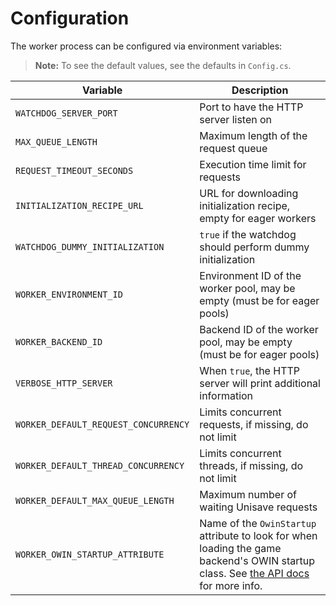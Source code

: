 # Configuration

The worker process can be configured via environment variables:

> **Note:** To see the default values, see the defaults in `Config.cs`.

| Variable                         | Description |
|----------------------------------|-------------|
| `WATCHDOG_SERVER_PORT`           | Port to have the HTTP server listen on |
| `MAX_QUEUE_LENGTH`               | Maximum length of the request queue |
| `REQUEST_TIMEOUT_SECONDS`        | Execution time limit for requests |
| `INITIALIZATION_RECIPE_URL`      | URL for downloading initialization recipe, empty for eager workers |
| `WATCHDOG_DUMMY_INITIALIZATION`  | `true` if the watchdog should perform dummy initialization |
| `WORKER_ENVIRONMENT_ID`          | Environment ID of the worker pool, may be empty (must be for eager pools) |
| `WORKER_BACKEND_ID`              | Backend ID of the worker pool, may be empty (must be for eager pools) |
| `VERBOSE_HTTP_SERVER`            | When `true`, the HTTP server will print additional information |
| `WORKER_DEFAULT_REQUEST_CONCURRENCY` | Limits concurrent requests, if missing, do not limit |
| `WORKER_DEFAULT_THREAD_CONCURRENCY` | Limits concurrent threads, if missing, do not limit |
| `WORKER_DEFAULT_MAX_QUEUE_LENGTH` | Maximum number of waiting Unisave requests |
| `WORKER_OWIN_STARTUP_ATTRIBUTE`  | Name of the `OwinStartup` attribute to look for when loading the game backend's OWIN startup class. See [the API docs](api-game-backend.md) for more info. |
